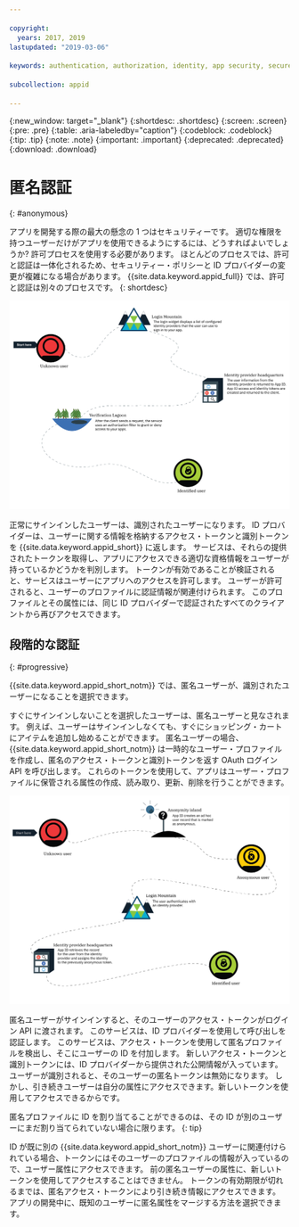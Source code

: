 ```yaml
---

copyright:
  years: 2017, 2019
lastupdated: "2019-03-06"

keywords: authentication, authorization, identity, app security, secure, anonymous, progressive, profiles, sign in

subcollection: appid

---
```


{:new_window: target="_blank"}
{:shortdesc: .shortdesc}
{:screen: .screen}
{:pre: .pre}
{:table: .aria-labeledby="caption"}
{:codeblock: .codeblock}
{:tip: .tip}
{:note: .note}
{:important: .important}
{:deprecated: .deprecated}
{:download: .download}

# 匿名認証
{: #anonymous}

アプリを開発する際の最大の懸念の 1 つはセキュリティーです。 適切な権限を持つユーザーだけがアプリを使用できるようにするには、どうすればよいでしょうか? 許可プロセスを使用する必要があります。 ほとんどのプロセスでは、許可と認証は一体化されるため、セキュリティー・ポリシーと ID プロバイダーの変更が複雑になる場合があります。 {{site.data.keyword.appid_full}} では、許可と認証は別々のプロセスです。
{: shortdesc}


![識別されたユーザーになるまでの道のり](images/authenticationtrail.png)

正常にサインインしたユーザーは、識別されたユーザーになります。 ID プロバイダーは、ユーザーに関する情報を格納するアクセス・トークンと識別トークンを {{site.data.keyword.appid_short}} に返します。 サービスは、それらの提供されたトークンを取得し、アプリにアクセスできる適切な資格情報をユーザーが持っているかどうかを判別します。 トークンが有効であることが検証されると、サービスはユーザーにアプリへのアクセスを許可します。 ユーザーが許可されると、ユーザーのプロファイルに認証情報が関連付けられます。 このプロファイルとその属性には、同じ ID プロバイダーで認証されたすべてのクライアントから再びアクセスできます。

## 段階的な認証
{: #progressive}

{{site.data.keyword.appid_short_notm}} では、匿名ユーザーが、識別されたユーザーになることを選択できます。

すぐにサインインしないことを選択したユーザーは、匿名ユーザーと見なされます。 例えば、ユーザーはサインインしなくても、すぐにショッピング・カートにアイテムを追加し始めることができます。 匿名ユーザーの場合、{{site.data.keyword.appid_short_notm}} は一時的なユーザー・プロファイルを作成し、匿名のアクセス・トークンと識別トークンを返す OAuth ログイン API を呼び出します。 これらのトークンを使用して、アプリはユーザー・プロファイルに保管される属性の作成、読み取り、更新、削除を行うことができます。

![匿名で開始したユーザーが、識別されたユーザーになるまでの道のり。](images/anon-authenticationtrail.png)

匿名ユーザーがサインインすると、そのユーザーのアクセス・トークンがログイン API に渡されます。 このサービスは、ID プロバイダーを使用して呼び出しを認証します。 このサービスは、アクセス・トークンを使用して匿名プロファイルを検出し、そこにユーザーの ID を付加します。 新しいアクセス・トークンと識別トークンには、ID プロバイダーから提供された公開情報が入っています。 ユーザーが識別されると、そのユーザーの匿名トークンは無効になります。 しかし、引き続きユーザーは自分の属性にアクセスできます。新しいトークンを使用してアクセスできるからです。

匿名プロファイルに ID を割り当てることができるのは、その ID が別のユーザーにまだ割り当てられていない場合に限ります。
{: tip}

ID が既に別の {{site.data.keyword.appid_short_notm}} ユーザーに関連付けられている場合、トークンにはそのユーザーのプロファイルの情報が入っているので、ユーザー属性にアクセスできます。 前の匿名ユーザーの属性に、新しいトークンを使用してアクセスすることはできません。 トークンの有効期限が切れるまでは、匿名アクセス・トークンにより引き続き情報にアクセスできます。 アプリの開発中に、既知のユーザーに匿名属性をマージする方法を選択できます。
